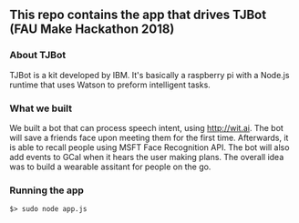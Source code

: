 ## This repo contains the app that drives TJBot (FAU Make Hackathon 2018)

### About TJBot

TJBot is a kit developed by IBM. It's basically a raspberry pi with a Node.js runtime that uses Watson to preform intelligent tasks.

### What we built

We built a bot that can process speech intent, using http://wit.ai. The bot will save a friends face upon meeting them for the first time. Afterwards, it is able to recall people using MSFT Face Recognition API. The bot will also add events to GCal when it hears the user making plans. The overall idea was to build a wearable assitant for people on the go.

### Running the app

```$> sudo node app.js```
